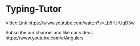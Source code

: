 # Typing-Tutor

Video Link  https://www.youtube.com/watch?v=Lb5-UrUqD3w

Subscribe our channel and like our videos https://www.youtube.com/c/Angulars
